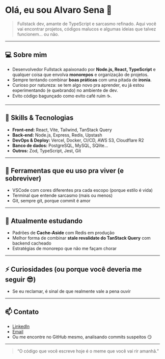 # Olá, eu sou Alvaro Sena 👋

> Fullstack dev, amante de TypeScript e sarcasmo refinado. Aqui você vai encontrar projetos, códigos malucos e algumas ideias que talvez funcionem… ou não.

---

## 💻 Sobre mim

- Desenvolvedor Fullstack apaixonado por **Node.js, React, TypeScript** e qualquer coisa que envolva **monorepos** e organização de projetos.  
- Sempre tentando combinar **boas práticas** com uma pitada de **ironia**.  
- Curioso por natureza: se tem algo novo pra aprender, eu já estou experimentando (e quebrando) no ambiente de dev.  
- Evito código bagunçado como evito café ruim ☕.

---

## 🚀 Skills & Tecnologias

- **Front-end:** React, Vite, Tailwind, TanStack Query  
- **Back-end:** Node.js, Express, Redis, Upstash  
- **DevOps & Deploy:** Vercel, Docker, CI/CD, AWS S3, Cloudflare R2  
- **Banco de dados:** PostgreSQL, MySQL, SQlite...  
- **Outros:** Zod, TypeScript, Jest, Git

---

## 🔧 Ferramentas que eu uso pra viver (e sobreviver)

- VSCode com cores diferentes pra cada escopo (porque estilo é vida)  
- Terminal que entende sarcasmo (mais ou menos)  
- Git, sempre git, porque commit é amor  

---

## 🌱 Atualmente estudando

- Padrões de **Cache-Aside** com Redis em produção  
- Melhor forma de combinar **stale revalidate do TanStack Query** com backend cacheado  
- Estratégias de monorepo que não me façam chorar  

---

## ⚡ Curiosidades (ou porque você deveria me seguir 😎)

- Se eu reclamar, é sinal de que realmente vale a pena ouvir  

---

## 📫 Contato

- [LinkedIn](https://www.linkedin.com/in/alvarosen4)  
- [Email](mailto:me@alvarosena.com.br)  
- Ou me encontre no GitHub mesmo, analisando commits suspeitos 😏

---

> “O código que você escreve hoje é o meme que você vai rir amanhã.”  

